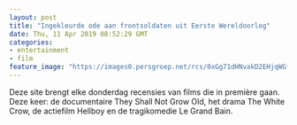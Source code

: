 ```yaml
---
layout: post
title: "Ingekleurde ode aan frontsoldaten uit Eerste Wereldoorlog"
date: Thu, 11 Apr 2019 08:52:29 GMT
categories: 
- entertainment 
- film 
feature_image: "https://images0.persgroep.net/rcs/0xGg71dHNvakD2EHjqWGfGEzpr0/diocontent/145249886/_fitwidth/400/?appId=21791a8992982cd8da851550a453bd7f&quality=0.7"
---
```


Deze site brengt elke donderdag recensies van films die in première gaan. Deze keer: de documentaire They Shall Not Grow Old, het drama The White Crow, de actiefilm Hellboy en de tragikomedie Le Grand Bain.

